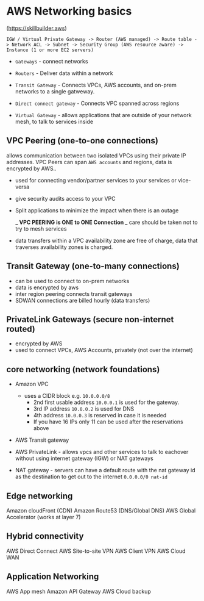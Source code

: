 # AWS Networking basics

(https://skillbuilder.aws)

`IGW / Virtual Private Gateway -> Router (AWS managed) -> Route table -> Network
ACL -> Subnet -> Security Group (AWS resource aware) -> Instance (1 or more EC2 servers)`

- `Gateways` - connect networks

- `Routers` - Deliver data within a network

- `Transit Gateway` - Connects VPCs, AWS accounts, and on-prem networks to a
  single gatweway.

- `Direct connect gateway` - Connects VPC spanned across regions

- `Virtual Gateway` - allows applications that are outside of your network mesh,
  to talk to services inside

## VPC Peering (one-to-one connections)

allows communication between two isolated VPCs using their private IP addresses.
VPC Peers can span `AWS accounts` and regions, data is encrypted by AWS..

- used for connecting vendor/partner services to your services or vice-versa
- give security audits access to your VPC
- Split applications to minimize the impact when there is an outage

  **_ VPC PEERING is ONE to ONE Connection _** care should be taken not to try to
  mesh services

- data transfers within a VPC availability zone are free of charge, data that
  traverses availability zones is charged.

## Transit Gateway (one-to-many connections)

- can be used to connect to on-prem networks
- data is encrypted by aws
- inter region peering connects transit gateways
- SDWAN connections are billed hourly (data transfers)

## PrivateLink Gateways (secure non-internet routed)

- encrypted by AWS
- used to connect VPCs, AWS Accounts, privately (not over the internet)

## core networking (network foundations)

- Amazon VPC

  - uses a CIDR block e.g. `10.0.0.0/8`
    - 2nd first usable address `10.0.0.1` is used for the gateway.
    - 3rd IP address `10.0.0.2` is used for DNS
    - 4th address `10.0.0.3` is reserved in case it is needed
    - If you have 16 IPs only 11 can be used after the reservations above

- AWS Transit gateway
- AWS PrivateLink - allows vpcs and other services to talk to eachover without
  using internet gateway (IGW) or NAT gateways

- NAT gateway - servers can have a default route with the nat gateway id as the
  destination to get out to the internet `0.0.0.0/0 nat-id`

## Edge networking

Amazon cloudFront (CDN)
Amazon Route53 (DNS/Global DNS)
AWS Global Accelerator (works at layer 7)

## Hybrid connectivity

AWS Direct Connect
AWS Site-to-site VPN
AWS Client VPN
AWS Cloud WAN

## Application Networking

AWS App mesh
Amazon API Gateway
AWS Cloud backup
